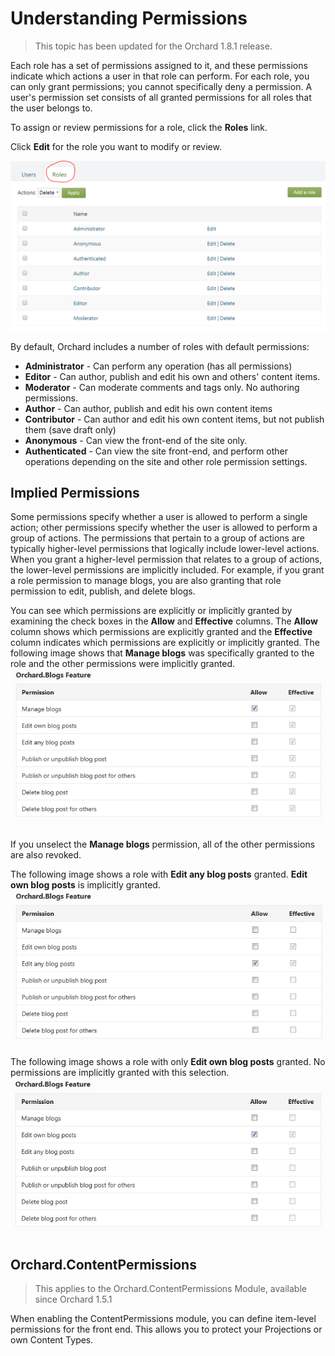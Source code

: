 Understanding Permissions
=========================
> This topic has been updated for the Orchard 1.8.1 release.

Each role has a set of permissions assigned to it, and these permissions indicate which actions a user in that role can perform. For each role, you can only grant permissions; you cannot specifically deny a permission. A user's permission set consists of all granted permissions for all roles that the user belongs to.

To assign or review permissions for a role, click the **Roles** link.


Click **Edit** for the role you want to modify or review.

![](../Upload/screenshots/Users_roles.png)


By default, Orchard includes a number of roles with default permissions:

* **Administrator** - Can perform any operation (has all permissions)
* **Editor** - Can author, publish and edit his own and others' content items.
* **Moderator** - Can moderate comments and tags only.  No authoring permissions.
* **Author** - Can author, publish and edit his own content items
* **Contributor** - Can author and edit his own content items, but not publish them (save draft only)
* **Anonymous** - Can view the front-end of the site only.
* **Authenticated** - Can view the site front-end, and perform other operations depending on the site and other role permission settings.

## Implied Permissions
Some permissions specify whether a user is allowed to perform a single action; other permissions specify whether the user is allowed to perform a group of actions. The permissions that pertain to a group of actions are typically higher-level permissions that logically include lower-level actions. When you grant a higher-level permission that relates to a group of actions, the lower-level permissions are implicitly included. For example, if you grant a role permission to manage blogs, you are also granting that role  permission to edit, publish, and delete blogs.

You can see which permissions are explicitly or implicitly granted by examining the check boxes in the **Allow** and **Effective** columns. The **Allow** column shows which permissions are explicitly granted and the **Effective** column indicates which permissions are explicitly or implicitly granted. The following image shows that **Manage blogs** was specifically granted to the role and the other permissions were implicitly granted.
![](../Upload/screenshots_675/Permission_ManageBlog.png)

If you unselect the **Manage blogs** permission, all of the other permissions are also revoked.

The following image shows a role with **Edit any blog posts** granted. **Edit own blog posts** is implicitly granted.
![](../Upload/screenshots_675/Permission_EditBlogs.png)

The following image shows a role with only **Edit own blog posts** granted. No permissions are implicitly granted with this selection.
![](../Upload/screenshots_675/Permission_EditOwnBlog.png)

<!--## Defining and Customizing Permissions
For information about how to customize permissions, see [Adding custom permissions](Adding-custom-permissions.html). For advanced concepts, see [Permissions](Permissions.html).-->

## Orchard.ContentPermissions

> This applies to the Orchard.ContentPermissions Module, available since Orchard 1.5.1

When enabling the ContentPermissions module, you can define item-level permissions for the front end.
This allows you to protect your Projections or own Content Types.